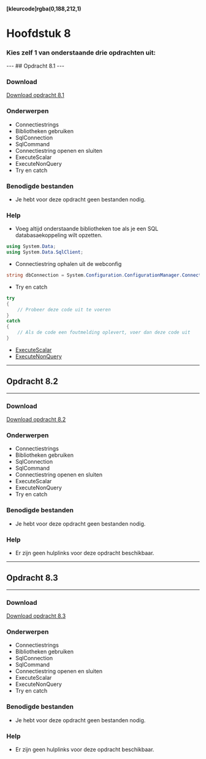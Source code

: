 #### [kleurcode]rgba(0,188,212,1)

# Hoofdstuk 8 
<h3>Kies zelf 1 van onderstaande drie opdrachten uit:</h3>
---
## Opdracht 8.1
---

### Download
<a href="https://elo.kw1c.nl/CMS/Studie/811%20ICT-Academie/811%20VakkenInhoud/%5BB.02%20ASP%5D%20ASP/25187%20%C2%A0%20Applicatie-%20en%20mediaontwikkelaar/Periode%2003/Productie/02.%20Opdrachten/Hoofdstuk%2008/Opdracht%208.1.pdf" target="_blank">Download opdracht 8.1</a>

### Onderwerpen
*   Connectiestrings
*   Bibliotheken gebruiken
*   SqlConnection
*   SqlCommand
*   Connectiestring openen en sluiten
*   ExecuteScalar
*   ExecuteNonQuery
*   Try en catch

### Benodigde bestanden
*   Je hebt voor deze opdracht geen bestanden nodig.

### Help
*   Voeg altijd onderstaande bibliotheken toe als je een SQL databasaekoppeling wilt opzetten.
```C#
using System.Data;
using System.Data.SqlClient;
```
*   Connectiestring ophalen uit de webconfig
```C#
string dbConnection = System.Configuration.ConfigurationManager.ConnectionStrings["NameConnenctionstring"].ConnectionString;
```
*   Try en catch
```C#
try   
{  
    // Probeer deze code uit te voeren   
}  
catch  
{  
    // Als de code een foutmelding oplevert, voer dan deze code uit
} 
```
*   <a href="https://msdn.microsoft.com/en-us/library/system.data.sqlclient.sqlcommand.executescalar(v=vs.110).aspx" target="_blank">ExecuteScalar</a>
*   <a href="https://msdn.microsoft.com/en-us/library/system.data.sqlclient.sqlcommand.executenonquery(v=vs.110).aspx" target="_blank">ExecuteNonQuery</a>

---
## Opdracht 8.2
---

### Download
<a href="https://elo.kw1c.nl/CMS/Studie/811%20ICT-Academie/811%20VakkenInhoud/%5BB.02%20ASP%5D%20ASP/25187%20%C2%A0%20Applicatie-%20en%20mediaontwikkelaar/Periode%2003/Productie/02.%20Opdrachten/Hoofdstuk%2008/Opdracht%208.2.pdf">Download opdracht 8.2</a>

### Onderwerpen
*   Connectiestrings
*   Bibliotheken gebruiken
*   SqlConnection
*   SqlCommand
*   Connectiestring openen en sluiten
*   ExecuteScalar
*   ExecuteNonQuery
*   Try en catch

### Benodigde bestanden
*   Je hebt voor deze opdracht geen bestanden nodig.

### Help

*   Er zijn geen hulplinks voor deze opdracht beschikbaar.

---
## Opdracht 8.3
---

### Download
<a href="https://elo.kw1c.nl/CMS/Studie/811%20ICT-Academie/811%20VakkenInhoud/%5BB.02%20ASP%5D%20ASP/25187%20%C2%A0%20Applicatie-%20en%20mediaontwikkelaar/Periode%2003/Productie/02.%20Opdrachten/Hoofdstuk%2008/Opdracht%208.3.pdf">Download opdracht 8.3</a>

### Onderwerpen
*   Connectiestrings
*   Bibliotheken gebruiken
*   SqlConnection
*   SqlCommand
*   Connectiestring openen en sluiten
*   ExecuteScalar
*   ExecuteNonQuery
*   Try en catch

### Benodigde bestanden
*   Je hebt voor deze opdracht geen bestanden nodig.

### Help

*   Er zijn geen hulplinks voor deze opdracht beschikbaar.